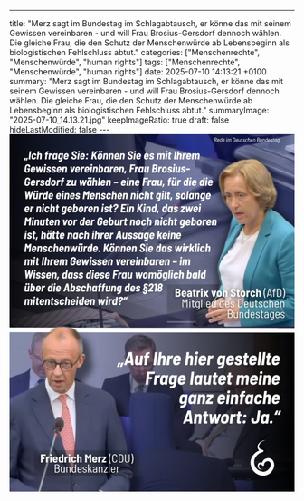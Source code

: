 ---
title: "Merz sagt im Bundestag im Schlagabtausch, er könne das mit seinem Gewissen vereinbaren - und will Frau Brosius-Gersdorf dennoch wählen. Die gleiche Frau, die den Schutz der Menschenwürde ab Lebensbeginn als biologistischen Fehlschluss abtut."
categories: ["Menschenrechte", "Menschenwürde", "human rights"]
tags: ["Menschenrechte", "Menschenwürde", "human rights"]
date: 2025-07-10 14:13:21 +0100
summary: "Merz sagt im Bundestag im Schlagabtausch, er könne das mit seinem Gewissen vereinbaren - und will Frau Brosius-Gersdorf dennoch wählen. Die gleiche Frau, die den Schutz der Menschenwürde ab Lebensbeginn als biologistischen Fehlschluss abtut."
summaryImage: "2025-07-10_14.13.21.jpg"
keepImageRatio: true
draft: false
hideLastModified: false
---[![Merz sagt im Bundestag im Schlagabtausch, er könne das mit seinem Gewissen vereinbaren - und will Frau Brosius-Gersdorf dennoch wählen. Die gleiche Frau, die den Schutz der Menschenwürde ab Lebensbeginn als biologistischen Fehlschluss abtut.](2025-07-10_14.13.21.jpg "Merz sagt im Bundestag im Schlagabtausch, er könne das mit seinem Gewissen vereinbaren - und will Frau Brosius-Gersdorf dennoch wählen. Die gleiche Frau, die den Schutz der Menschenwürde ab Lebensbeginn als biologistischen Fehlschluss abtut.")](https://www.sundaysforlife.org/de)
